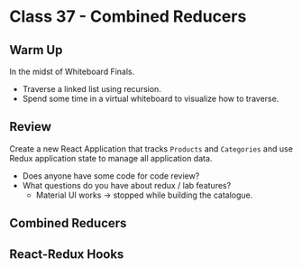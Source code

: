 # Class 37 - Combined Reducers

## Warm Up

In the midst of Whiteboard Finals.

* Traverse a linked list using recursion.
* Spend some time in a virtual whiteboard to visualize how to traverse.

## Review

Create a new React Application that tracks `Products` and `Categories` and use Redux application state to manage all application data.

* Does anyone have some code for code review?
* What questions do you have about redux / lab features?
  * Material UI works -> stopped while building the catalogue.

## Combined Reducers

## React-Redux Hooks
